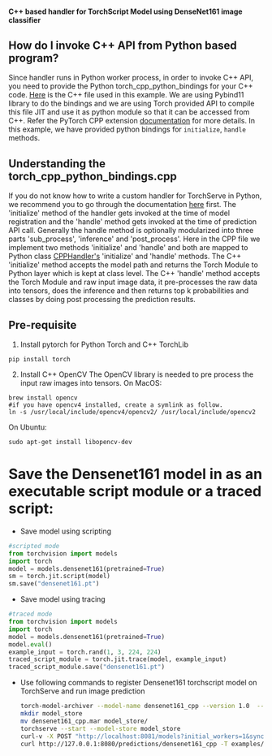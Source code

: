 #### C++ based handler for TorchScript Model using DenseNet161 image classifier

## How do I invoke C++ API from Python based program?
Since handler runs in Python worker process, in order to invoke C++ API, you need to provide the Python torch_cpp_python_bindings
for your C++ code. [Here](torch_cpp_python_bindings.cpp) is the C++ file used in this example. We are using Pybind11 library
to do the bindings and we are using Torch provided API to compile this file JIT and use it as python module so that it can be accessed from
C++. Refer the PyTorch CPP extension [documentation](https://pytorch.org/tutorials/advanced/cpp_extension.html) for more details.
In this example, we have provided python bindings for `initialize`, `handle` methods.

## Understanding the torch_cpp_python_bindings.cpp
If you do not know how to write a custom handler for TorchServe in Python, we recommend you to go through the documentation [here](docs/custom_service.md) first.
The 'initialize' method of the handler gets invoked at the time of model registration and the 'handle' method gets
invoked at the time of prediction API call. Generally the handle method is optionally modularized into three parts 'sub_process',
'inference' and 'post_process'. Here in the CPP file we implement two methods 'initialize' and 'handle' and both are
mapped to Python class [CPPHandler's](cpp_handler.py) 'initialize' and 'handle' methods. The C++ 'initialize' method
accepts the model path and returns the Torch Module to Python layer which is kept at class level. The C++ 'handle' method
accepts the Torch Module and raw input image data, it pre-processes the raw data into tensors, does the inference and then
returns top k probabilities and classes by doing post processing the prediction results.

## Pre-requisite
1. Install pytorch for Python Torch and C++ TorchLib
```shell
pip install torch
```
2. Install C++ OpenCV
The OpenCV library is needed to pre process the input raw images into tensors.
On MacOS:
```shell
brew install opencv
#if you have opencv4 installed, create a symlink as follow.
ln -s /usr/local/include/opencv4/opencv2/ /usr/local/include/opencv2
```

On Ubuntu:
```shell
sudo apt-get install libopencv-dev
```


# Save the Densenet161 model in as an executable script module or a traced script:

  * Save model using scripting
   ```python
   #scripted mode
   from torchvision import models
   import torch
   model = models.densenet161(pretrained=True)
   sm = torch.jit.script(model)
   sm.save("densenet161.pt")
   ```

  * Save model using tracing
   ```python
   #traced mode
   from torchvision import models
   import torch
   model = models.densenet161(pretrained=True)
   model.eval()
   example_input = torch.rand(1, 3, 224, 224)
   traced_script_module = torch.jit.trace(model, example_input)
   traced_script_module.save("densenet161.pt")
   ```  

* Use following commands to register Densenet161 torchscript model on TorchServe and run image prediction

    ```bash
    torch-model-archiver --model-name densenet161_cpp --version 1.0  --serialized-file densenet161.pt --extra-files examples/image_classifier/index_to_name.json,examples/cpp_handler/torch_cpp_python_bindings.cpp --handler examples/cpp_handler/cpp_handler.py
    mkdir model_store
    mv densenet161_cpp.mar model_store/
    torchserve --start --model-store model_store
    curl-v -X POST "http://localhost:8081/models?initial_workers=1&synchronous=true&url=densenet161_cpp.mar"
    curl http://127.0.0.1:8080/predictions/densenet161_cpp -T examples/image_classifier/kitten.jpg
    ```

